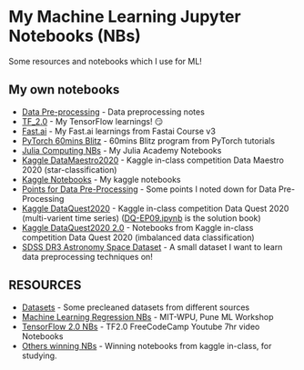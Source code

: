 # My Machine Learning Jupyter Notebooks (NBs)
Some resources and notebooks which I use for ML!

## My own notebooks
- [Data Pre-processing](/DataPreProcessing) - Data preprocessing notes
- [TF_2.0](/TF_2.0) - My TensorFlow learnings! :smirk:
- [Fast.ai](/Fast.ai) - My Fast.ai learnings from Fastai Course v3
- [PyTorch 60mins Blitz](/PyTorch_60minBlitz) - 60mins Blitz program from PyTorch tutorials
- [Julia Computing NBs](/Julia_Computing_NB) - My Julia Academy Notebooks
- [Kaggle DataMaestro2020](/Kaggle-DataMaestro2020) - Kaggle in-class competition Data Maestro 2020 (star-classification)
- [Kaggle Notebooks](/OT_KaggleKernals) - My kaggle notebooks
- [Points for Data Pre-Processing](/DataPreProcessing) - Some points I noted down for Data Pre-Processing
- [Kaggle DataQuest2020](/Kaggle-DataQuest2020) - Kaggle in-class competition Data Quest 2020 (multi-varient time series) ([DQ-EP09.ipynb](/Kaggle-DataQuest2020/DQ-EP09.ipynb) is the solution book)
- [Kaggle DataQuest2020 2.0](/Kaggle-DataQuest2020-2.0) - Notebooks from Kaggle in-class competition Data Quest 2020 (imbalanced data classification)
- [SDSS DR3 Astronomy Space Dataset](/SDSS_dr3_Astro_Data) - A small dataset I want to learn data preprocessing techniques on!

## RESOURCES
- [Datasets](/datasets) - Some precleaned datasets from different sources
- [Machine Learning Regression NBs](/RESOURCES/ML_Regression) - MIT-WPU, Pune ML Workshop
- [TensorFlow 2.0 NBs](/RESOURCES/TF_2.0_Colab_Books) - TF2.0 FreeCodeCamp Youtube 7hr video Notebooks
- [Others winning NBs](/Others_winning_NBs) - Winning notebooks from kaggle in-class, for studying.